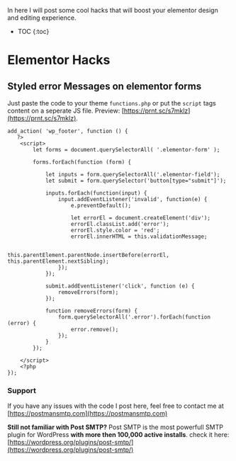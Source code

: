 In here I will post some cool hacks that will boost your elementor design and editing experience.

* TOC
{:toc}

# Elementor Hacks

## Styled error Messages on elementor forms

Just paste the code to your theme `functions.php` or put the `script` tags content on a seperate JS file.
Preview: [https://prnt.sc/s7mklz](https://prnt.sc/s7mklz).

```
add_action( 'wp_footer', function () {
   ?>
    <script>
        let forms = document.querySelectorAll( '.elementor-form' );

        forms.forEach(function (form) {

            let inputs = form.querySelectorAll('.elementor-field');
            let submit = form.querySelector('button[type="submit"]');

            inputs.forEach(function(input) {
                input.addEventListener('invalid', function(e) {
                    e.preventDefault();

                    let errorEl = document.createElement('div');
                    errorEl.classList.add('error');
                    errorEl.style.color = 'red';
                    errorEl.innerHTML = this.validationMessage;

                    this.parentElement.parentNode.insertBefore(errorEl, this.parentElement.nextSibling);
                });
            });

            submit.addEventListener('click', function (e) {
                removeErrors(form);
            });

            function removeErrors(form) {
                form.querySelectorAll('.error').forEach(function (error) {
                    error.remove();
                });
            }
        });

    </script>
    <?php
});
```

### Support
If you have any issues with the code I post here, feel free to contact me at [https://postmansmtp.com](https://postmansmtp.com)

**Still not familiar with Post SMTP?** 
Post SMTP is the most powerfull SMTP plugin for WordPress **with more then 100,000 active installs**. 
check it here: [https://wordpress.org/plugins/post-smtp/](https://wordpress.org/plugins/post-smtp/)
